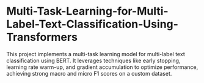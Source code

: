 # Multi-Task-Learning-for-Multi-Label-Text-Classification-Using-Transformers
This project implements a multi-task learning model for multi-label text classification using BERT. It leverages techniques like early stopping, learning rate warm-up, and gradient accumulation to optimize performance, achieving strong macro and micro F1 scores on a custom dataset.
